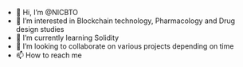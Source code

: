 - 👋 Hi, I’m @NICBTO
- 👀 I’m interested in Blockchain technology, Pharmacology and Drug design studies
- 🌱 I’m currently learning Solidity
- 💞️ I’m looking to collaborate on various projects depending on time 
- 📫 How to reach me 

<!---
NICBTO/NICBTO is a ✨ special ✨ repository because its `README.md` (this file) appears on your GitHub profile.
You can click the Preview link to take a look at your changes.
--->

